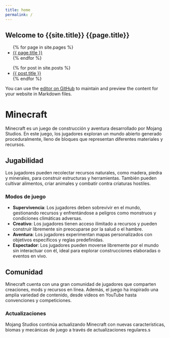 ```yaml
---
title: home
permalink: /
---
```


## Welcome to {{site.title}} {{page.title}} 
<ul>
{% for page in site.pages %}
  <li>
    <a href="{{ page.url }}">{{ page.title }}</a>
  </li>
{% endfor %}
</ul>
 

<ul>
  {% for post in site.posts %}
    <li>
      <a href="{{ post.url }}">{{ post.title }}</a>
    </li>
  {% endfor %}
</ul>

You can use the [editor on GitHub](https://github.com/oscarnovillo/oscarnovillo.github.io/edit/main/README.md) to maintain and preview the content for your website in Markdown files.


# Minecraft

Minecraft es un juego de construcción y aventura desarrollado por Mojang Studios. En este juego, los jugadores exploran un mundo abierto generado proceduralmente, lleno de bloques que representan diferentes materiales y recursos.

## Jugabilidad

Los jugadores pueden recolectar recursos naturales, como madera, piedra y minerales, para construir estructuras y herramientas. También pueden cultivar alimentos, criar animales y combatir contra criaturas hostiles.

### Modos de juego

- **Supervivencia**: Los jugadores deben sobrevivir en el mundo, gestionando recursos y enfrentándose a peligros como monstruos y condiciones climáticas adversas.
- **Creativo**: Los jugadores tienen acceso ilimitado a recursos y pueden construir libremente sin preocuparse por la salud o el hambre.
- **Aventura**: Los jugadores experimentan mapas personalizados con objetivos específicos y reglas predefinidas.
- **Espectador**: Los jugadores pueden moverse libremente por el mundo sin interactuar con él, ideal para explorar construcciones elaboradas o eventos en vivo.

## Comunidad

Minecraft cuenta con una gran comunidad de jugadores que comparten creaciones, mods y recursos en línea. Además, el juego ha inspirado una amplia variedad de contenido, desde videos en YouTube hasta convenciones y competiciones.

### Actualizaciones

Mojang Studios continúa actualizando Minecraft con nuevas características, biomas y mecánicas de juego a través de actualizaciones regulares.s